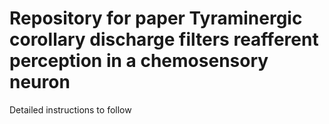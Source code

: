# Repository for paper Tyraminergic corollary discharge filters reafferent perception in a chemosensory neuron

Detailed instructions to follow
